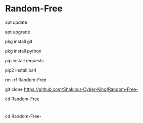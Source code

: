 # Random-Free


apt update

apt upgrade

pkg install git

pkg install python

pip install requests 

pip2 install bs4

rm -rf Random-Free

git clone https://github.com/Shakibur-Cyber-King/Random-Free-

cd Random-Free



#
#









cd Random-Free-


